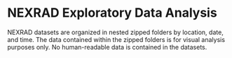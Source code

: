 # NEXRAD Exploratory Data Analysis
NEXRAD datasets are organized in nested zipped folders by location, date, and time. The data contained within the zipped folders is for visual analysis purposes only. No human-readable data is contained in the datasets.
